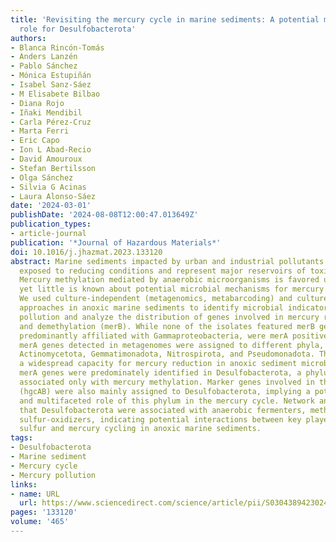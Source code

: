 ```yaml
---
title: 'Revisiting the mercury cycle in marine sediments: A potential multifaceted
  role for Desulfobacterota'
authors:
- Blanca Rincón-Tomás
- Anders Lanzén
- Pablo Sánchez
- Mónica Estupiñán
- Isabel Sanz-Sáez
- M Elisabete Bilbao
- Diana Rojo
- Iñaki Mendibil
- Carla Pérez-Cruz
- Marta Ferri
- Eric Capo
- Ion L Abad-Recio
- David Amouroux
- Stefan Bertilsson
- Olga Sánchez
- Silvia G Acinas
- Laura Alonso-Sáez
date: '2024-03-01'
publishDate: '2024-08-08T12:00:47.013649Z'
publication_types:
- article-journal
publication: '*Journal of Hazardous Materials*'
doi: 10.1016/j.jhazmat.2023.133120
abstract: Marine sediments impacted by urban and industrial pollutants are typically
  exposed to reducing conditions and represent major reservoirs of toxic mercury species.
  Mercury methylation mediated by anaerobic microorganisms is favored under such conditions,
  yet little is known about potential microbial mechanisms for mercury detoxification.
  We used culture-independent (metagenomics, metabarcoding) and culture-dependent
  approaches in anoxic marine sediments to identify microbial indicators of mercury
  pollution and analyze the distribution of genes involved in mercury reduction (merA)
  and demethylation (merB). While none of the isolates featured merB genes, 52 isolates,
  predominantly affiliated with Gammaproteobacteria, were merA positive. In contrast,
  merA genes detected in metagenomes were assigned to different phyla, including Desulfobacterota,
  Actinomycetota, Gemmatimonadota, Nitrospirota, and Pseudomonadota. This indicates
  a widespread capacity for mercury reduction in anoxic sediment microbiomes. Notably,
  merA genes were predominately identified in Desulfobacterota, a phylum previously
  associated only with mercury methylation. Marker genes involved in the latter process
  (hgcAB) were also mainly assigned to Desulfobacterota, implying a potential central
  and multifaceted role of this phylum in the mercury cycle. Network analysis revealed
  that Desulfobacterota were associated with anaerobic fermenters, methanogens and
  sulfur-oxidizers, indicating potential interactions between key players of the carbon,
  sulfur and mercury cycling in anoxic marine sediments.
tags:
- Desulfobacterota
- Marine sediment
- Mercury cycle
- Mercury pollution
links:
- name: URL
  url: https://www.sciencedirect.com/science/article/pii/S0304389423024044
pages: '133120'
volume: '465'
---
```

